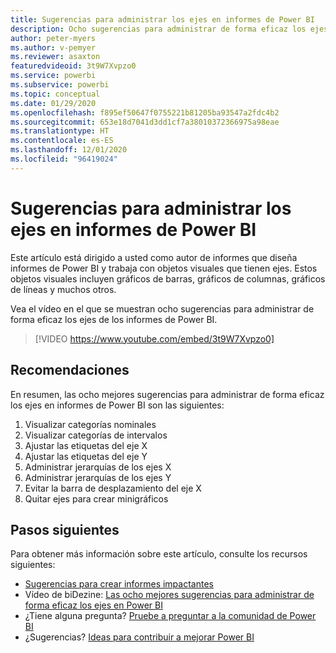 ```yaml
---
title: Sugerencias para administrar los ejes en informes de Power BI
description: Ocho sugerencias para administrar de forma eficaz los ejes en objetos visuales de informes de Power BI, en Power BI Desktop o el servicio Power BI.
author: peter-myers
ms.author: v-pemyer
ms.reviewer: asaxton
featuredvideoid: 3t9W7Xvpzo0
ms.service: powerbi
ms.subservice: powerbi
ms.topic: conceptual
ms.date: 01/29/2020
ms.openlocfilehash: f895ef50647f0755221b81205ba93547a2fdc4b2
ms.sourcegitcommit: 653e18d7041d3dd1cf7a38010372366975a98eae
ms.translationtype: HT
ms.contentlocale: es-ES
ms.lasthandoff: 12/01/2020
ms.locfileid: "96419024"
---
```

# <a name="tips-to-manage-axes-in-power-bi-reports"></a>Sugerencias para administrar los ejes en informes de Power BI

Este artículo está dirigido a usted como autor de informes que diseña informes de Power BI y trabaja con objetos visuales que tienen ejes. Estos objetos visuales incluyen gráficos de barras, gráficos de columnas, gráficos de líneas y muchos otros.

Vea el vídeo en el que se muestran ocho sugerencias para administrar de forma eficaz los ejes de los informes de Power BI.

> [!VIDEO https://www.youtube.com/embed/3t9W7Xvpzo0]

## <a name="tips"></a>Recomendaciones

En resumen, las ocho mejores sugerencias para administrar de forma eficaz los ejes en informes de Power BI son las siguientes:

1. Visualizar categorías nominales
1. Visualizar categorías de intervalos
1. Ajustar las etiquetas del eje X
1. Ajustar las etiquetas del eje Y
1. Administrar jerarquías de los ejes X
1. Administrar jerarquías de los ejes Y
1. Evitar la barra de desplazamiento del eje X
1. Quitar ejes para crear minigráficos

## <a name="next-steps"></a>Pasos siguientes

Para obtener más información sobre este artículo, consulte los recursos siguientes:

- [Sugerencias para crear informes impactantes](../create-reports/desktop-tips-and-tricks-for-creating-reports.md)
- Vídeo de biDezine: [Las ocho mejores sugerencias para administrar de forma eficaz los ejes en Power BI](https://www.youtube.com/watch?v=3t9W7Xvpzo0)
- ¿Tiene alguna pregunta? [Pruebe a preguntar a la comunidad de Power BI](https://community.powerbi.com/)
- ¿Sugerencias? [Ideas para contribuir a mejorar Power BI](https://ideas.powerbi.com)

